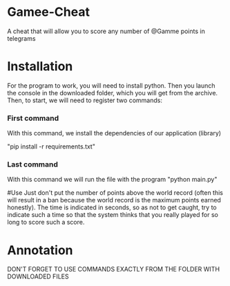 # Gamee-Cheat
A cheat that will allow you to score any number of @Gamme points in telegrams

# Installation 
For the program to work, you will need to install python. Then you launch the console in the downloaded folder, which you will get from the archive. Then, to start, we will need to register two commands:
### First command
With this command, we install the dependencies of our application (library)

"pip install -r requirements.txt"
### Last command
With this command we will run the file with the program
"python main.py"

#Use
Just don't put the number of points above the world record (often this will result in a ban because the world record is the maximum points earned honestly). The time is indicated in seconds, so as not to get caught, try to indicate such a time so that the system thinks that you really played for so long to score such a score.

# Annotation
DON'T FORGET TO USE COMMANDS EXACTLY FROM THE FOLDER WITH DOWNLOADED FILES
